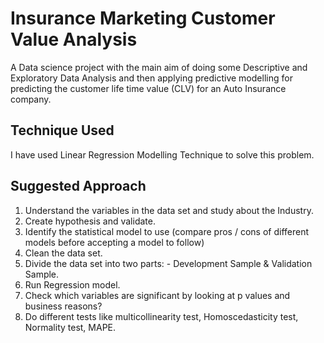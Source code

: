 # Insurance Marketing Customer Value Analysis
  A Data science project with the main aim of doing some Descriptive and Exploratory Data Analysis and then applying predictive modelling for predicting the customer life time value (CLV) for an Auto Insurance company.

## Technique Used 
  I have used Linear Regression Modelling Technique to solve this problem.

## Suggested Approach
  1)	Understand the variables in the data set and study about the Industry.
  2)	Create hypothesis and validate.
  3)	Identify the statistical model to use (compare pros / cons of different models before accepting a model to follow) 
  4)	Clean the data set.
  5)	Divide the data set into two parts: - Development Sample & Validation Sample.
  6)	Run Regression model.
  7)	Check which variables are significant by looking at p values and business reasons?
  8)	Do different tests like multicollinearity test, Homoscedasticity test, Normality test, MAPE.

